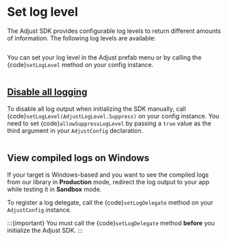 # Set log level

The Adjust SDK provides configurable log levels to return different amounts of information. The following log levels are available:

```{include} ../../../fragments/unity/data/adjustloglevel-enum.md
```

You can set your log level in the Adjust prefab menu or by calling the {code}`setLogLevel` method on your config instance.

```{include} ../../../fragments/unity/snippets/setloglevel.md
```

## [Disable all logging](disable-all-logging)

To disable all log output when initializing the SDK manually, call {code}`setLogLevel(AdjustLogLevel.Suppress)` on your config instance. You need to set {code}`allowSuppressLogLevel` by passing a `true` value as the third argument in your `AdjustConfig` declaration.

```{include} ../../../fragments/unity/snippets/allowsuppressloglevel.md
```

## View compiled logs on Windows

If your target is Windows-based and you want to see the compiled logs from our library in **Production** mode, redirect the log output to your app while testing it in **Sandbox** mode.

To register a log delegate, call the {code}`setLogDelegate` method on your `AdjustConfig` instance.

:::{important}
You must call the {code}`setLogDelegate` method **before** you initialize the Adjust SDK.
:::

```{include} ../../../fragments/unity/snippets/setlogdelegate.md
```
